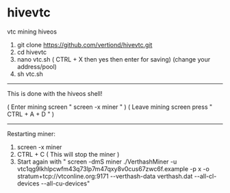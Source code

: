 # hivevtc
vtc mining hiveos

1. git clone https://github.com/vertiond/hivevtc.git
2. cd hivevtc
3. nano vtc.sh ( CTRL + X then yes then enter for saving) (change your address/pool)
4. sh vtc.sh
--------------------------
This is done with the hiveos shell!

( Enter mining screen " screen -x miner " )
( Leave mining screen press " CTRL + A + D " )

---------------------------
Restarting miner:
1. screen -x miner
2. CTRL + C ( This will stop the miner )
3. Start again with " screen -dmS miner ./VerthashMiner -u vtc1qg9lkhlpcwfm43q73lp7m47qxy8v0cus67zwc6f.example -p x -o stratum+tcp://vtconline.org:9171 --verthash-data verthash.dat --all-cl-devices --all-cu-devices"
